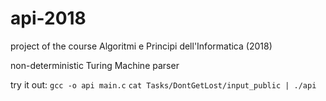 # api-2018
project of the course Algoritmi e Principi dell'Informatica (2018)

non-deterministic Turing Machine parser

try it out:
```gcc -o api main.c```
```cat Tasks/DontGetLost/input_public | ./api```
